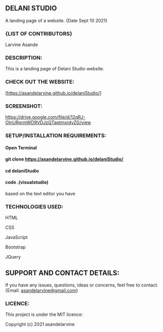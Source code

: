 ## DELANI STUDIO 

A landing page of a website. {Date Sept 10 2021}

### {LIST OF CONTRIBUTORS}

Larvine Asande

### DESCRIPTION:

This is a landing page of Delani Studio website.
                        

### CHECK OUT THE WEBSITE:

[https://asandelarvine.github.io/delaniStudio/]



### SCREENSHOT:
https://drive.google.com/file/d/12qRJ-OlnURprmWD9VDJzQTaptmxrdyZG/view



### SETUP/INSTALLATION REQUIREMENTS:

#### Open Terminal

#### git clone https://asandelarvine.github.io/delaniStudio/

#### cd delaniStudio

#### code .(visualstudio) 


based on the text editor you have

### TECHNOLOGIES USED:

HTML

CSS

JavaScript

Bootstrap

JQuery


## SUPPORT AND CONTACT DETAILS:

If you have any issues, questions, ideas or concerns, feel free to contact. {Email: asandelarvine@gmail.com}

### LICENCE:

This project is under the MIT licence:

Copyright (c) 2021 asandelarvine
